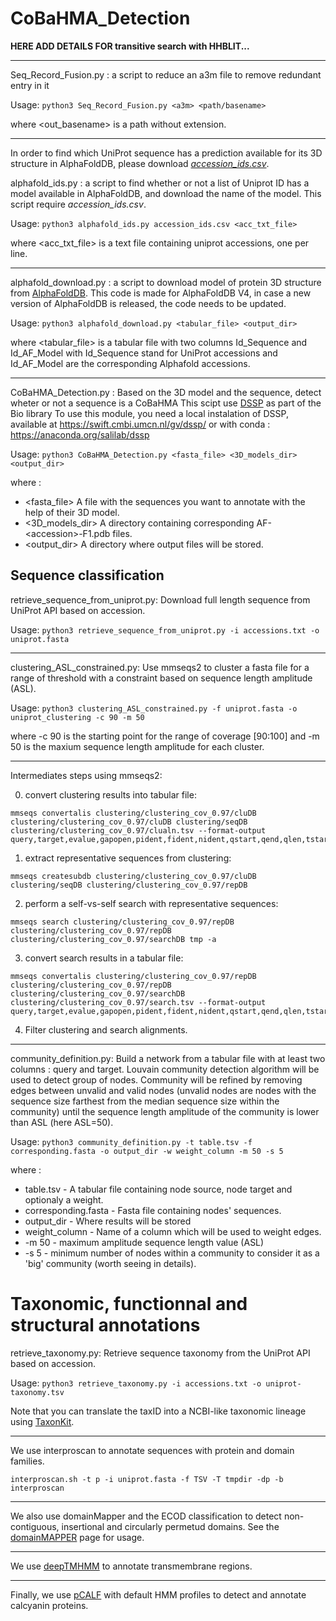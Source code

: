 # CoBaHMA_Detection

**HERE ADD DETAILS FOR transitive search with HHBLIT...**

---

Seq_Record_Fusion.py : a script to reduce an a3m file to remove redundant entry in it

Usage: `python3 Seq_Record_Fusion.py <a3m> <path/basename>`

where <out_basename> is a path without extension.

---

In order to find which UniProt sequence has a prediction available for its 3D structure in AlphaFoldDB, please download [*accession_ids.csv*](http://ftp.ebi.ac.uk/pub/databases/alphafold/).

alphafold_ids.py : a script to find whether or not a list of Uniprot ID has a model available in AlphaFoldDB, and download the name of the model. This script require *accession_ids.csv*.

Usage: `python3 alphafold_ids.py accession_ids.csv <acc_txt_file>`

where <acc_txt_file> is a text file containing uniprot accessions, one per line.

---

alphafold_download.py : a script to download model of protein 3D structure from [AlphaFoldDB](https://alphafold.ebi.ac.uk/). This code is made for AlphaFoldDB V4, in case a new version of AlphaFoldDB is released, the code needs to be updated.

Usage: `python3 alphafold_download.py <tabular_file> <output_dir>`

where <tabular_file> is a tabular file with two columns Id_Sequence and Id_AF_Model with Id_Sequence stand for UniProt accessions and Id_AF_Model are the corresponding Alphafold accessions.

---

CoBaHMA_Detection.py : Based on the 3D model and the sequence, detect wheter or not a sequence is a CoBaHMA
This scipt use [DSSP](https://biopython.org/docs/1.75/api/Bio.PDB.DSSP.html) as part of the Bio library
To use this module, you need a local instalation of DSSP, available at https://swift.cmbi.umcn.nl/gv/dssp/ or with conda : https://anaconda.org/salilab/dssp

Usage: `python3 CoBaHMA_Detection.py <fasta_file> <3D_models_dir> <output_dir>`

where :
- <fasta_file> A file with the sequences you want to annotate with the help of their 3D model.
- <3D_models_dir> A directory containing corresponding AF-\<accession\>-F1.pdb files.
- <output_dir> A directory where output files will be stored.

## Sequence classification

retrieve_sequence_from_uniprot.py: Download full length sequence from UniProt API based on accession.

Usage: `python3 retrieve_sequence_from_uniprot.py -i accessions.txt -o uniprot.fasta` 

---

clustering_ASL_constrained.py: Use mmseqs2 to cluster a fasta file for a range of threshold with a constraint based on sequence length amplitude (ASL).

Usage: `python3 clustering_ASL_constrained.py -f uniprot.fasta -o uniprot_clustering -c 90 -m 50`

where -c 90 is the starting point for the range of coverage [90:100] and -m 50 is the maxium sequence length amplitude for each cluster.

---

Intermediates steps using mmseqs2:

0) convert clustering results into tabular file:

```
mmseqs convertalis clustering/clustering_cov_0.97/cluDB clustering/clustering_cov_0.97/cluDB clustering/seqDB clustering/clustering_cov_0.97/clualn.tsv --format-output query,target,evalue,gapopen,pident,fident,nident,qstart,qend,qlen,tstart,tend,tlen,alnlen,raw,bits,cigar,qseq,tseq,qheader,theader,qaln,taln,qframe,tframe,mismatch,qcov,tcov,qset,qsetid,tset,tsetid
```

1) extract representative sequences from clustering:

```
mmseqs createsubdb clustering/clustering_cov_0.97/cluDB clustering/seqDB clustering/clustering_cov_0.97/repDB
```

2) perform a self-vs-self search with representative sequences:

```
mmseqs search clustering/clustering_cov_0.97/repDB clustering/clustering_cov_0.97/repDB  clustering/clustering_cov_0.97/searchDB tmp -a
```

3) convert search results in a tabular file:

```
mmseqs convertalis clustering/clustering_cov_0.97/repDB clustering/clustering_cov_0.97/repDB clustering/clustering_cov_0.97/searchDB clustering/clustering_cov_0.97/search.tsv --format-output query,target,evalue,gapopen,pident,fident,nident,qstart,qend,qlen,tstart,tend,tlen,alnlen,raw,bits,cigar,qseq,tseq,qheader,theader,qaln,taln,qframe,tframe,mismatch,qcov,tcov,qset,qsetid,tset,tsetid
```

4) Filter clustering and search alignments.

---

community_definition.py: Build a network from a tabular file with at least two columns : query and target. Louvain community detection algorithm will be used to detect group of nodes. Community will be refined by removing edges between unvalid and valid nodes (unvalid nodes are nodes with the sequence size farthest from the median sequence size within the community) until the sequence length amplitude of the community is lower than ASL (here ASL=50).

Usage: `python3 community_definition.py -t table.tsv -f corresponding.fasta -o output_dir -w weight_column -m 50 -s 5`

where :
- table.tsv - A tabular file containing node source, node target and optionaly a weight.
- corresponding.fasta - Fasta file containing nodes' sequences.
- output_dir - Where results will be stored
- weight_column - Name of a column which will be used to weight edges.
- -m 50 - maximum amplitude sequence length value (ASL)
- -s 5 - minimum number of nodes within a community to consider it as a 'big' community (worth seeing in details).

# Taxonomic, functionnal and structural annotations

retrieve_taxonomy.py: Retrieve sequence taxonomy from the UniProt API based on accession.

Usage: `python3 retrieve_taxonomy.py -i accessions.txt -o uniprot-taxonomy.tsv` 

Note that you can translate the taxID into a NCBI-like taxonomic lineage using [TaxonKit](https://github.com/shenwei356/taxonkit).


---

We use interproscan to annotate sequences with protein and domain families.

`interproscan.sh -t p -i uniprot.fasta -f TSV -T tmpdir -dp -b interproscan
`

---

We also use domainMapper and the ECOD  classification to detect non-contiguous, insertional and circularly permetud domains. See the [domainMAPPER](https://github.com/FriedLabJHU/DomainMapper) page for usage.

---

We use [deepTMHMM](https://dtu.biolib.com/DeepTMHMM) to annotate transmembrane regions.

---

Finally, we use [pCALF](https://github.com/K2SOHIGH/pcalf/tree/main) with default HMM profiles to detect and annotate calcyanin proteins. 